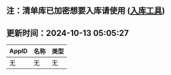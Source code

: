## 注：清单库已加密想要入库请使用 ([入库工具](https://github.com/BlankTMing/ManifestAutoUpdate/releases))

## 更新时间：2024-10-13 05:05:27
| AppID | 名称 | 类型  |
| :-------------------- | :----------------------------- | :----------- |
| 无 | 无 | 无 |
